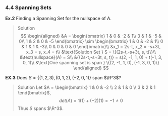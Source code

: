 ### 4.4 Spanning Sets

**Ex.2** Finding a Spanning Set for the nullspace of A.
>Solution
$$
\begin{aligned}
&A = \begin{bmatrix}
1 & 0 & -2 & 1\\
3 & 1 & -5 & 0\\
1 & 2 & 0 & -5
 \end{bmatrix}
\sim
\begin{bmatrix}
1 & 0 & -2 & 1\\
0 & 1 & 1 & -3\\
0 & 0 & 0 & 0
 \end{bmatrix}\\
 &x_1 = 2s-t, x_2 = -s+3t, x_3 = s, x_4 = t\\
  &\text{Solution Set }  S = \{(2s-t,-s+3t, s, t)\}\\
 &\text{nullspace}(A) = S\\
 &{(2s-t,-s+3t, s, t)} = s(2, -1, 1, 0) + t(-1, 3, 0, 1)\\
 &\text{One spanning set is span } \{(2, -1, 1, 0), (-1, 3, 0, 1)\}
\end{aligned}
$$

**EX.3** Does $S= \{(1, 2, 3), (0, 1, 2), (-2, 0, 1)\}$ span $\R^3$?
>Solution
Let $A = \begin{bmatrix}
1 & 0 & -2 \\
2 & 1 & 0 \\
3 & 2 & 1
 \end{bmatrix}$,
 $$
 det(A) = 1(1) + (-2)(1) = -1 \ne 0
 $$
 Thus $S$ spans $\R^3$.
